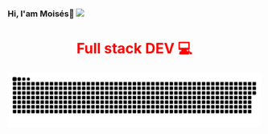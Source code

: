 ### Hi, I'am Moisés👋 ![](https://komarev.com/ghpvc/?DeveloperMDCM&color=green)
<h1 style="color: red; text-align: center;"> Full stack DEV 💻</h1>
<!-- <a href=#><img src="header.gif" width="100%" height="320px"></a> -->
<a href=#><img src="contributions.svg"></a>
